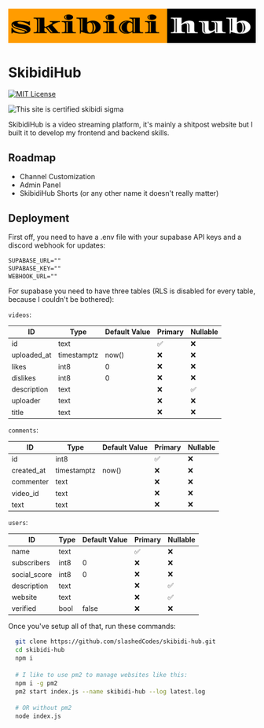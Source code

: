 
![Logo](https://github.com/slashedCodes/skibidi-hub/blob/main/www/assets/logo.png?raw=true)


# SkibidiHub

[![MIT License](https://img.shields.io/badge/License-MIT-green.svg)](https://choosealicense.com/licenses/mit/) 

![This site is certified skibidi sigma](https://img.shields.io/badge/this_site_is_certified-skibidi_sigma-blue)


SkibidiHub is a video streaming platform, it's mainly a shitpost website but I built it to develop my frontend and backend skills.


## Roadmap

 - Channel Customization
 - Admin Panel
 - SkibidiHub Shorts (or any other name it doesn't really matter)

## Deployment

First off, you need to have a .env file with your supabase API keys and a discord webhook for updates:

```
SUPABASE_URL=""
SUPABASE_KEY=""
WEBHOOK_URL=""
```

For supabase you need to have three tables (RLS is disabled for every table, because I couldn't be bothered):

``videos``:

| ID          | Type        | Default Value | Primary | Nullable |
|-------------|-------------|---------------|---------|----------|
| id          | text        |               | ✅      | ❌      |
| uploaded_at | timestamptz | now()         | ❌      | ❌      |
| likes       | int8        | 0             | ❌      | ❌      |
| dislikes    | int8        | 0             | ❌      | ❌      |
| description | text        |               | ❌      | ✅      |
| uploader    | text        |               | ❌      | ❌      |
| title       | text        |               | ❌      | ❌      |

``comments``:

| ID          | Type        | Default Value | Primary | Nullable |
|-------------|-------------|---------------|---------|----------|
| id          | int8        |               | ✅      | ❌      |
| created_at  | timestamptz | now()         | ❌      | ❌      |
| commenter   | text        |               | ❌      | ❌      |
| video_id    | text        |               | ❌      | ❌      |
| text        | text        |               | ❌      | ❌      |

``users``:

| ID              | Type        | Default Value | Primary | Nullable |
|-----------------|-------------|---------------|---------|----------|
| name            | text        |               | ✅      | ❌      |
| subscribers     | int8        | 0             | ❌      | ❌      |
| social_score    | int8        | 0             | ❌      | ❌      |
| description     | text        |               | ❌      | ✅      |
| website         | text        |               | ❌      | ✅      |
| verified        | bool        | false         | ❌      | ❌      |

Once you've setup all of that, run these commands:

```bash
  git clone https://github.com/slashedCodes/skibidi-hub.git
  cd skibidi-hub
  npm i

  # I like to use pm2 to manage websites like this:
  npm i -g pm2
  pm2 start index.js --name skibidi-hub --log latest.log

  # OR without pm2
  node index.js
```

